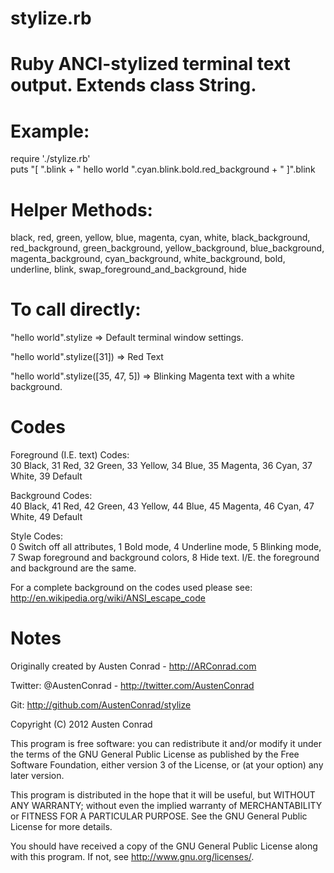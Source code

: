 stylize.rb
=======

Ruby ANCI-stylized terminal text output. Extends class String.
===

Example:
====

require './stylize.rb'    
puts "[ ".blink + " hello world ".cyan.blink.bold.red_background + " ]".blink

Helper Methods:
====

black, red, green, yellow, blue, magenta, cyan, white, 
black_background, red_background, green_background, 
yellow_background, blue_background, magenta_background,
cyan_background, white_background, bold, underline, blink, 
swap_foreground_and_background, hide

To call directly:
====

"hello world".stylize => Default terminal window settings.

"hello world".stylize([31]) => Red Text

"hello world".stylize([35, 47, 5]) => Blinking Magenta text with a white background.

Codes
====

Foreground (I.E. text) Codes:    
 30	Black, 
 31	Red, 
 32	Green, 
 33	Yellow, 
 34	Blue, 
 35	Magenta, 
 36	Cyan, 
 37	White, 
 39	Default

Background Codes:    
 40	Black, 
 41	Red, 
 42	Green, 
 43	Yellow, 
 44	Blue, 
 45	Magenta, 
 46	Cyan, 
 47	White, 
 49	Default  

Style Codes:    
 0	Switch off all attributes,
 1	Bold mode,
 4	Underline mode,
 5	Blinking mode,
 7	Swap foreground and background colors,
 8	Hide text. I/E. the foreground and background are the same.

For a complete background on the codes used please see:
http://en.wikipedia.org/wiki/ANSI_escape_code

Notes
====

Originally created by Austen Conrad - http://ARConrad.com

Twitter: @AustenConrad - http://twitter.com/AustenConrad

Git: http://github.com/AustenConrad/stylize

Copyright (C) 2012 Austen Conrad

  This program is free software: you can redistribute it and/or modify
  it under the terms of the GNU General Public License as published by
  the Free Software Foundation, either version 3 of the License, or
  (at your option) any later version.

  This program is distributed in the hope that it will be useful,
  but WITHOUT ANY WARRANTY; without even the implied warranty of
  MERCHANTABILITY or FITNESS FOR A PARTICULAR PURPOSE.  See the
  GNU General Public License for more details.

  You should have received a copy of the GNU General Public License
  along with this program.  If not, see <http://www.gnu.org/licenses/>.
